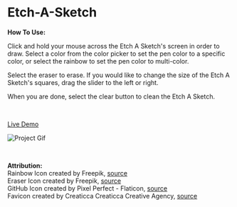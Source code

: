 # Etch-A-Sketch

**How To Use:**

Click and hold your mouse across the Etch A Sketch's screen in order to draw. Select a color from the color picker to set the pen color to a specific color, or select the rainbow to set the pen color to multi-color.  

Select the eraser to erase. If you would like to change the size of the Etch A Sketch's squares, drag the slider to the left or right.

When you are done, select the clear button to clean the Etch A Sketch.  

<br />

[Live Demo](https://andrealeah.github.io/Etch-A-Sketch/)

![Project Gif](https://media.giphy.com/media/WU88PVdm0OlxWVKD09/giphy.gif)

<br />

**Attribution:**  
Rainbow Icon created by Freepik, [source](https://www.flaticon.com/free-icons/rainbow)  
Eraser Icon created by Freepik, [source](https://www.flaticon.com/free-icons/eraser")  
GitHub Icon created by Pixel Perfect - Flaticon, [source](https://www.flaticon.com/free-icons/github)  
Favicon created by Creaticca Creaticca Creative Agency, [source](https://www.flaticon.com/free-icons/draw)
